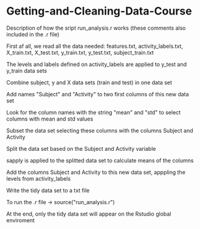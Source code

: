Getting-and-Cleaning-Data-Course
================================

Description of how the sript run_analysis.r works
(these comments also included in the .r file)

First af all, we read all the data needed: features.txt, activity_labels.txt, X_train.txt, X_test.txt, y_train.txt, y_test.txt, subject_train.txt

The levels and labels defined on activity_labels are applied to y_test and y_train data sets

Combine subject, y and X data sets (train and test) in one data set

Add names "Subject" and "Activity" to two first columns of this new data set 

Look for the column names with the string "mean" and "std" to select columns with mean and std values

Subset the data set selecting these columns with the columns Subject and Activity

Split the data set based on the Subject and Activity variable

sapply is applied to the splitted data set to calculate means of the columns

Add the columns Subject and Activity to this new data set, apppling the levels from activity_labels

Write the tidy data set to a txt file

To run the .r file ->  source("run_analysis.r")

At the end, only the tidy data set will appear on the Rstudio global enviroment 
